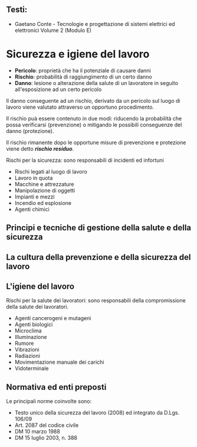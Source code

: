 ## Testi:

* Gaetano Conte - Tecnologie e progettazione di sistemi elettrici ed elettronici Volume 2 (Modulo E)

# Sicurezza e igiene del lavoro

* **Pericolo**: proprietà che ha il potenziale di causare danni
* **Rischio**: probabilità di raggiungimento di un certo danno
* **Danno**: lesione o alterazione della salute di un lavoratore in seguito all'esposizione ad un certo pericolo

Il danno conseguente ad un rischio, derivato da un pericolo sul luogo di lavoro viene valutato attraverso un opportuno procedimento.

Il rischio puà essere contenuto in due modi: riducendo la probabilità che possa verificarsi (prevenzione) o mitigando le possibili conseguenze del danno (protezione).

Il rischio rimanente dopo le opportune misure di prevenzione e protezione viene detto ***rischio residuo***.

Rischi per la sicurezza: sono responsabili di incidenti ed infortuni

* Rischi legati al luogo di lavoro
* Lavoro in quota
* Macchine e attrezzature
* Manipolazione di oggetti
* Impianti e mezzi
* Incendio ed esplosione
* Agenti chimici

## Principi e tecniche di gestione della salute e della sicurezza

## La cultura della prevenzione e della sicurezza del lavoro

## L'igiene del lavoro

Rischi per la salute dei lavoratori: sono responsabili della compromissione della salute dei lavoratori.

* Agenti cancerogeni e mutageni
* Agenti biologici
* Microclima
* Illuminazione
* Rumore
* Vibrazioni
* Radiazioni
* Movimentazione manuale dei carichi
* Vidoterminale

## Normativa ed enti preposti

Le principali norme coinvolte sono:

* Testo unico della sicurezza del lavoro (2008) ed integrato da D.Lgs. 106/09
* Art. 2087 del codice civile
* DM 10 marzo 1988
* DM 15 luglio 2003, n. 388
